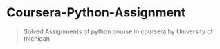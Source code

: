 # Coursera-Python-Assignment
> Solved Assignments of python course in coursera by University of michigan
